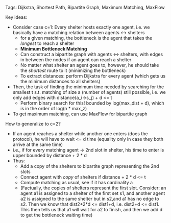 Tags: Dijkstra, Shortest Path, Bipartite Graph, Maximum Matching, MaxFlow

Key ideas:
* Consider case c=1: Every shelter hosts exactly one agent, i.e. we basically have a matching relation between agents <-> shelters
  * for a given matching, the bottleneck is the agent that takes the _longest_ to reach a shelter
  * **Minimum Bottleneck Matching**
  * Can construct a bipartite graph with agents <-> shelters, with edges in between the nodes if an agent can reach a shelter
  * No matter what shelter an agent goes to, however, he should take the _shortest_ route to it (minimizing the bottleneck)
  * To extract distances: perform Dijkstra for every agent (which gets us the minimum distances to all shelters)
* Then, the task of finding the minimum time needed by searching for the smallest t s.t. matching of size a (number of agents) still possible, i.e. we only add edges with distance(a_i->s_j) + d <= t
  * Perform binary search for this! bounded by log(max_dist + d), which is in the order of log(n * max_z)
* To get maximum matching, can use MaxFlow for bipartite graph


How to generalize to c=2?
* If an agent reaches a shelter while another one enters (does the protocol), he will have to wait <= d time (equality only in case they both arrive at the same time)
* i.e., if for every matching agent -> 2nd slot in shelter, his time to enter is upper bounded by distance + 2 * d
* Thus:
  * Add a copy of the shelters to bipartite graph representing the 2nd slots
  * Connect agent with _copy_ of shelters if distance + 2 * d <= t
  * Compute matching as usual, see if it has cardinality a
  * (Factually, the copies of shelters represent the first slot. Consider: an agent a1 is assigned to a shelter of the first set s1, and another agent a2 is assigned to the same shelter but in s2,and a1 has no edge to s2. Then we know that dist2+2*d <= dist1+d, i.e. dist2+d <= dist1. This then tells us that a1 will wait for a2 to finish, and then we add d to get the bottleneck waiting time)